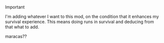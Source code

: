 > [!IMPORTANT]
> I'm adding whatever I want to this mod, on the condition that it enhances my survival experience. This means doing runs in survival and deducing from that what to add.

maracas??